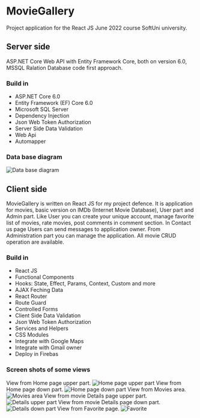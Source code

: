 <h1>MovieGallery</h1>
<div>Project application for the React JS June 2022 course SoftUni university.</div>
<h2>Server side</h2>
<p>ASP.NET Core Web API with Entity Framework Core, both on version 6.0, MSSQL Ralation Database code first approach.</p>
<h3>Build in</h3>
<ul>
  <li>ASP.NET Core 6.0</li>
  <li>Entity Framework (EF) Core 6.0</li>
  <li>Microsoft SQL Server</li> 
  <li>Dependency Injection</li>
  <li>Json Web Token Authorization</li>
  <li>Server Side Data Validation</li> 
  <li>Web Api</li>
  <li>Automapper</li>  
</ul>
<h3>Data base diagram</h3>

![Data base diagram](https://user-images.githubusercontent.com/75274983/184305902-76a60ef1-a7d0-48c4-967a-468590ee63e8.png)

<h2>Client side</h2>
<p> MovieGallery is written on React JS for my project defence. It is application for movies, basic version on IMDb (Internet Movie Database), User part and Admin part. Like User you can create your unique account, manage favorite list of movies, rate movies, post comments in comment section. In Contact us page Users can send messages to application owner. From Administration part you can manage the application. All movie CRUD operation are available.</p>

<h3>Build in</h3>
<ul>
  <li>React JS</li>
  <li>Functional Components</li>
  <li>Hooks: State, Effect, Params, Context, Custom and more</li>
  <li>AJAX Feching Data</li>
  <li>React Router</li>
  <li>Route Guard</li>
  <li>Controlled Forms</li> 
  <li>Client Side Data Validation</li>
  <li>Json Web Token Authorization</li>   
  <li>Services and Helpers</li>
  <li>CSS Modules</li>
  <li>Integrate with Google Maps</li>
  <li>Integrate with Gmail owner</li>
  <li>Deploy in Firebas</li>
</ul>


<h3>Screen shots of some views</h3>

View from Home page upper part.
![Home page upper part](https://user-images.githubusercontent.com/75274983/184317591-46d14bc2-0fb7-4777-99d4-701f43ff76ff.png)
View from Home page down part.
![Home page down part](https://user-images.githubusercontent.com/75274983/184318115-ce68b5fa-9b10-44d2-833d-6cd2527a01f6.png)
View from Movies area.
![Movies area](https://user-images.githubusercontent.com/75274983/184318726-a8f77581-a3e4-4b86-9f45-296b71b7d8e0.png)
View from movie Details page upper part.
![Details upper part](https://user-images.githubusercontent.com/75274983/184319483-af9cd8d4-0f8e-4291-9998-0822da0bf948.png)
View from movie Details page down part.
![Details down part](https://user-images.githubusercontent.com/75274983/184320101-c8a4f4ca-7cc7-4996-9b72-9b8a2b896d72.png)
View from Favorite page.
![Favorite](https://user-images.githubusercontent.com/75274983/184320702-5e15b4fe-20d8-4cb0-82ee-b216df74fbc8.png)



